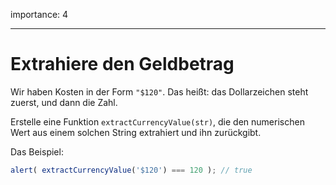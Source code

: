 importance: 4

---

# Extrahiere den Geldbetrag

Wir haben Kosten in der Form `"$120"`. Das heißt: das Dollarzeichen steht zuerst, und dann die Zahl.

Erstelle eine Funktion `extractCurrencyValue(str)`, die den numerischen Wert aus einem solchen String extrahiert und ihn zurückgibt.

Das Beispiel:

```js
alert( extractCurrencyValue('$120') === 120 ); // true
```
